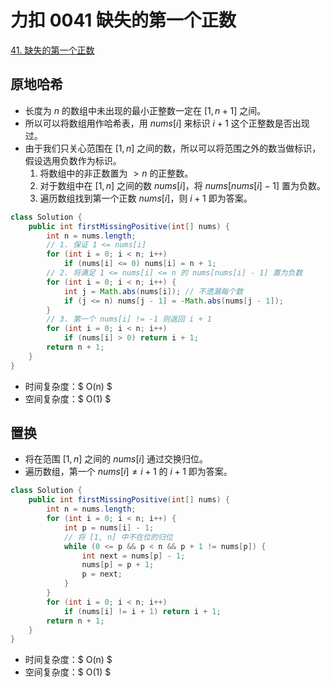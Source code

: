 # 力扣 0041 缺失的第一个正数


[41. 缺失的第一个正数](https://leetcode.cn/problems/first-missing-positive/)

<!--more-->

## 原地哈希

- 长度为 $n$ 的数组中未出现的最小正整数一定在 $[1,n+1]$ 之间。
- 所以可以将数组用作哈希表，用 $nums[i]$ 来标识 $i+1$ 这个正整数是否出现过。
- 由于我们只关心范围在 $[1,n]$ 之间的数，所以可以将范围之外的数当做标识，假设选用负数作为标识。
    1. 将数组中的非正数置为 $\gt n$ 的正整数。
    2. 对于数组中在 $[1,n]$ 之间的数 $nums[i]$，将 $nums[nums[i] - 1]$ 置为负数。
    3. 遍历数组找到第一个正数 $nums[i]$，则 $i+1$ 即为答案。

```java
class Solution {
    public int firstMissingPositive(int[] nums) {
        int n = nums.length;
        // 1. 保证 1 <= nums[i]
        for (int i = 0; i < n; i++)
            if (nums[i] <= 0) nums[i] = n + 1;
        // 2. 将满足 1 <= nums[i] <= n 的 nums[nums[i] - 1] 置为负数
        for (int i = 0; i < n; i++) {
            int j = Math.abs(nums[i]); // 不遗漏每个数
            if (j <= n) nums[j - 1] = -Math.abs(nums[j - 1]);
        }
        // 3. 第一个 nums[i] != -1 则返回 i + 1
        for (int i = 0; i < n; i++)
            if (nums[i] > 0) return i + 1;
        return n + 1;
    }
}
```

- 时间复杂度：$ O(n) $
- 空间复杂度：$ O(1) $

## 置换

- 将在范围 $[1,n]$ 之间的 $nums[i]$ 通过交换归位。
- 遍历数组，第一个 $nums[i] \ne i + 1$ 的 $i+1$ 即为答案。

```java
class Solution {
    public int firstMissingPositive(int[] nums) {
        int n = nums.length;
        for (int i = 0; i < n; i++) {
            int p = nums[i] - 1;
            // 将 [1, n] 中不在位的归位
            while (0 <= p && p < n && p + 1 != nums[p]) {
                int next = nums[p] - 1;
                nums[p] = p + 1;
                p = next;
            }
        }
        for (int i = 0; i < n; i++)
            if (nums[i] != i + 1) return i + 1;
        return n + 1;
    }
}
```

- 时间复杂度：$ O(n) $
- 空间复杂度：$ O(1) $

